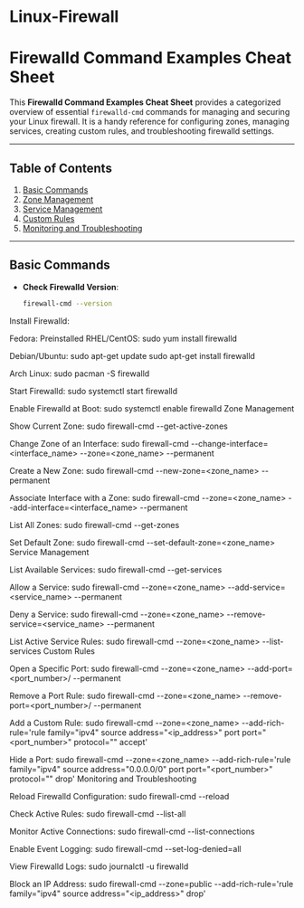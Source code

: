 # Linux-Firewall

# Firewalld Command Examples Cheat Sheet

This **Firewalld Command Examples Cheat Sheet** provides a categorized overview of essential `firewalld-cmd` commands for managing and securing your Linux firewall. It is a handy reference for configuring zones, managing services, creating custom rules, and troubleshooting firewalld settings.

---

## Table of Contents
1. [Basic Commands](#basic-commands)
2. [Zone Management](#zone-management)
3. [Service Management](#service-management)
4. [Custom Rules](#custom-rules)
5. [Monitoring and Troubleshooting](#monitoring-and-troubleshooting)

---

## Basic Commands
- **Check Firewalld Version**: 
  ```bash
  firewall-cmd --version
Install Firewalld:

Fedora: Preinstalled
RHEL/CentOS:
sudo yum install firewalld

Debian/Ubuntu:
sudo apt-get update
sudo apt-get install firewalld

Arch Linux:
sudo pacman -S firewalld

Start Firewalld:
sudo systemctl start firewalld

Enable Firewalld at Boot:
sudo systemctl enable firewalld
Zone Management


Show Current Zone:
sudo firewall-cmd --get-active-zones

Change Zone of an Interface:
sudo firewall-cmd --change-interface=<interface_name> --zone=<zone_name> --permanent

Create a New Zone:
sudo firewall-cmd --new-zone=<zone_name> --permanent

Associate Interface with a Zone:
sudo firewall-cmd --zone=<zone_name> --add-interface=<interface_name> --permanent

List All Zones:
sudo firewall-cmd --get-zones

Set Default Zone:
sudo firewall-cmd --set-default-zone=<zone_name>
Service Management

List Available Services:
sudo firewall-cmd --get-services

Allow a Service:
sudo firewall-cmd --zone=<zone_name> --add-service=<service_name> --permanent

Deny a Service:
sudo firewall-cmd --zone=<zone_name> --remove-service=<service_name> --permanent

List Active Service Rules:
sudo firewall-cmd --zone=<zone_name> --list-services
Custom Rules

Open a Specific Port:
sudo firewall-cmd --zone=<zone_name> --add-port=<port_number>/<protocol> --permanent

Remove a Port Rule:
sudo firewall-cmd --zone=<zone_name> --remove-port=<port_number>/<protocol> --permanent

Add a Custom Rule:
sudo firewall-cmd --zone=<zone_name> --add-rich-rule='rule family="ipv4" source address="<ip_address>" port port="<port_number>" protocol="<protocol>" accept'

Hide a Port:
sudo firewall-cmd --zone=<zone_name> --add-rich-rule='rule family="ipv4" source address="0.0.0.0/0" port port="<port_number>" protocol="<protocol>" drop'
Monitoring and Troubleshooting

Reload Firewalld Configuration:
sudo firewall-cmd --reload

Check Active Rules:
sudo firewall-cmd --list-all

Monitor Active Connections:
sudo firewall-cmd --list-connections

Enable Event Logging:
sudo firewall-cmd --set-log-denied=all

View Firewalld Logs:
sudo journalctl -u firewalld

Block an IP Address:
sudo firewall-cmd --zone=public --add-rich-rule='rule family="ipv4" source address="<ip_address>" drop'

